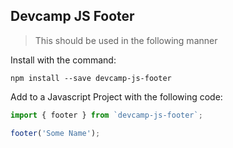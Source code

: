 ## Devcamp JS Footer

> This should be used in the following manner

Install with the command:

```
npm install --save devcamp-js-footer
```
Add to a Javascript Project with the following code:

```javascript
import { footer } from `devcamp-js-footer`;

footer('Some Name');
```